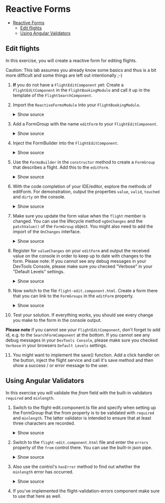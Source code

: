 # Reactive Forms

- [Reactive Forms](#reactive-forms)
	- [Edit flights](#edit-flights)
	- [Using Angular Validators](#using-angular-validators)

## Edit flights

In this exercise, you will create a reactive form for editing flights.

Caution: This lab assumes you already know some basics and thus is a bit more difficult and some things are left out intentionally ;-)

1. **If** you do not have a ``FlightEditComponent`` yet: Create a ``FlightEditComponent`` in the ``FlightBookingModule`` and call it up in the template of the ``FlightSearchComponent``.

2. Import the ``ReactiveFormsModule`` into your ``FlightBookingModule``.

    <details>
    <summary>Show source</summary>
    <p>

    ```typescript
    [...]
    import { ReactiveFormsModule } from '@angular/forms';
    [...]

    @NgModule({
        [...]
        imports: [
            [...]
            ReactiveFormsModule
        ],
        [...]
    })
    export class FlightBookingModule {
    }
    ```

    </p>
    </details>

3. Add a FormGroup with the name ``editForm`` to your ``FlightEditComponent``.

    <details>
    <summary>Show source</summary>
    <p>

    ```typescript

    [...]
    import {FormGroup} from '@angular/forms';

    @Component({[...]})
    export class FlightEditComponent implements OnInit {
        @Input() flight: Flight | undefined | null;

        editForm: FormGroup;

        message = '';

        [...]
    }
    ```

    </p>
    </details>


4. Inject the FormBuilder into the ``FlightEditComponent``.

    <details>
    <summary>Show source</summary>
    <p>

    ```typescript
    import {[...], FormBuilder} from '@angular/forms';

    @Component({
        [...]
    })
    export class FlightEditComponent implements OnInit {
        [...]
   
        constructor(private fb: FormBuilder) {}
   
        [...]
    }
    ```

    </p>
    </details>


5. Use the ``FormsBuilder`` in the ``constructor`` method to create a ``FormGroup`` that describes a flight. Add this to the ``editForm``.

    <details>
    <summary>Show source</summary>
    <p>

    ```typescript

    export class FlightEditComponent {
        [...]
   
        constructor(private fb: FormBuilder) {
            this.editForm = this.fb.group({
                id: [0],
                from: [''],
                to: [''],
                date: ['']
            });
        }
   
        [...]
    }
    ```

    </p>
    </details>


6. With the code completion of your IDE/editor, explore the methods of editForm. For demonstration, output the properties ``value``, ``valid``, ``touched`` and ``dirty`` on the console.

    <details>
    <summary>Show source</summary>
    <p>

    ```typescript

    export class FlightEditComponent implements OnInit {
        [...]  
   
        ngOnInit(): void {
            [...]
   
            console.log(this.editForm.value);
            console.log(this.editForm.valid);
            console.log(this.editForm.touched);
            console.log(this.editForm.dirty);
        }
   
        [...]
    }
    ```

    </p>
    </details>

7. Make sure you update the form value when the ``flight`` member is changed. You can use the lifecycle method ``ngOnChanges`` and the ``patchValue()`` of the ``FormGroup`` object. You might also need to add the import of the ``OnChanges`` interface.

    <details>
    <summary>Show source</summary>
    <p>
    
    ```typescript
    
    export class FlightEditComponent implements OnChanges, OnInit {
        [...]
   
        ngOnChanges(): void {
            if (this.flight) {
                this.editForm.patchValue({ ...this.flight });
            }
        }
   
        [...]
    }
    ```
    
    </p>
    </details>

8. Register for ``valueChanges`` on your ``editForm`` and output the received value on the console in order to keep up to date with changes to the form. Please note: If you cannot see any debug messages in your DevTools Console, please make sure you checked "Verbose" in your "Default Levels" settings.

    <details>
    <summary>Show source</summary>
    <p>

    ```typescript

    export class FlightEditComponent implements OnInit {
        [...]
   
        ngOnInit() {
            [...]
           
            this.editForm.valueChanges.subscribe(v => {
                console.debug('changes', v);
            });
        }
   
        [...]
    }
    ```

    </p>
    </details>

9. Now switch to the file ``flight-edit.component.html``. Create a form there that you can link to the ``FormGroups`` in the ``editForm`` property.

    <details>
    <summary>Show source</summary>
    <p>

    ```html
    <form [formGroup]="editForm">
        <div class="form-group">
            <label>Id:</label>
            <input formControlName="id" class="form-control">
        </div>

        <div class="form-group">
            <label>Date:</label>
            <input formControlName="date" class="form-control">
        </div>

        <div class="form-group">
            <label>From:</label>
            <input formControlName="from" class="form-control">
        </div>

        <div class="form-group">
            <label>To:</label>
            <input formControlName="to" class="form-control">
        </div>

        <div class="form-group">
            <button class="btn btn-default">Save</button>
        </div>

    </form>
    ```

    </p>
    </details>

10. Test your solution. If everything works, you should see every change you make to the form in the console output.

**Please note** if you cannot see your `FlightEditComponent`, don't forget to add id, e.g. to the `SearchFormComponent` at the bottom. If you cannot see any debug messages in your `DevTools Console`, please make sure you checked `Verbose` in your browsers `Default Levels` settings.

11. You might want to implement the save() function. Add a click handler on the button, inject the flight service and call it's save method and then show a success / or error message to the user.

## Using Angular Validators

In this exercise you will validate the _from_ field with the built-in validators ``required`` and ``minlength``.

1. Switch to the flight-edit.component.ts file and specify when setting up the FormGroup that the from property is to be validated with ``required`` and ``minlength``. The latter validator is intended to ensure that at least three characters are recorded.

    <details>
    <summary>Show source</summary>
    <p>

    ```typescript		
    ngOnInit(): void {
        this.editForm = this.fb.group({
            id: [0],
            from: ['', [Validators.required, Validators.minLength(3)]],
            to: [''],
            date: ['']
        });

    }
    ```

    </p>
    </details>

2. Switch to the ``flight-edit.component.html`` file and enter the ``errors`` property of the ``from`` control there. You can use the built-in json pipe.

    <details>
    <summary>Show source</summary>
    <p>

    ```TypeScript
    <input  formControlName="from">		
    [...]           
    errors: {{ editForm.controls.from.errors | json }}
    ```

    </p>
    </details>

3. Also use the control's ``hasError`` method to find out whether the ``minlength`` error has occurred.

    <details>
    <summary>Show source</summary>
    <p>

    ```TypeScript
    <input  formControlName="from" [...] >		
    [...]
    <div class="text-danger" *ngIf="editForm.controls.from.hasError('minlength')">		
        ...minlength...
    </div>		
    ```

    </p>
    </details>

4. If you've implemented the flight-validation-errors component make sure to use that here as well.
